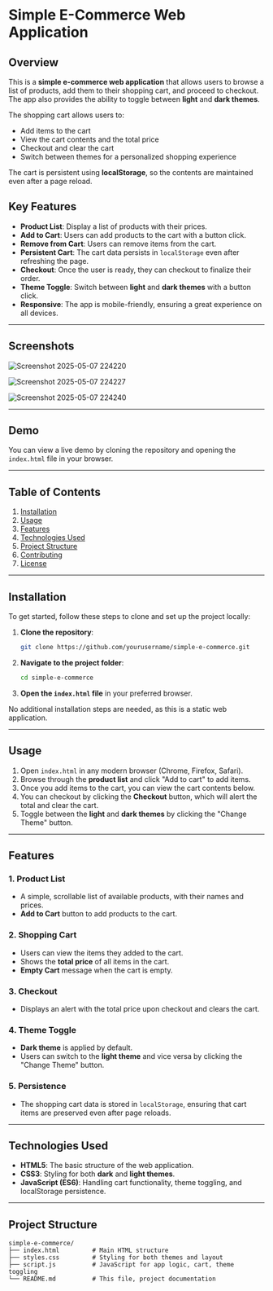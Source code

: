 # Simple E-Commerce Web Application



## Overview

This is a **simple e-commerce web application** that allows users to browse a list of products, add them to their shopping cart, and proceed to checkout. The app also provides the ability to toggle between **light** and **dark themes**.

The shopping cart allows users to:
- Add items to the cart
- View the cart contents and the total price
- Checkout and clear the cart
- Switch between themes for a personalized shopping experience

The cart is persistent using **localStorage**, so the contents are maintained even after a page reload.

## Key Features

- **Product List**: Display a list of products with their prices.
- **Add to Cart**: Users can add products to the cart with a button click.
- **Remove from Cart**: Users can remove items from the cart.
- **Persistent Cart**: The cart data persists in `localStorage` even after refreshing the page.
- **Checkout**: Once the user is ready, they can checkout to finalize their order.
- **Theme Toggle**: Switch between **light** and **dark themes** with a button click.
- **Responsive**: The app is mobile-friendly, ensuring a great experience on all devices.

---
## Screenshots

![Screenshot 2025-05-07 224220](https://github.com/user-attachments/assets/bf4baa40-3b97-4110-9f46-e5e9956a8de8)

![Screenshot 2025-05-07 224227](https://github.com/user-attachments/assets/3600b552-18b7-4a01-8021-dd0506338575)


![Screenshot 2025-05-07 224240](https://github.com/user-attachments/assets/97d9f68c-a1d4-4caf-b631-2601a0df9ba0)

---

## Demo

You can view a live demo by cloning the repository and opening the `index.html` file in your browser.

---

## Table of Contents

1. [Installation](#installation)
2. [Usage](#usage)
3. [Features](#features)
4. [Technologies Used](#technologies-used)
5. [Project Structure](#project-structure)
6. [Contributing](#contributing)
7. [License](#license)

---

## Installation

To get started, follow these steps to clone and set up the project locally:

1. **Clone the repository**:
    ```bash
    git clone https://github.com/yourusername/simple-e-commerce.git
    ```

2. **Navigate to the project folder**:
    ```bash
    cd simple-e-commerce
    ```

3. **Open the `index.html` file** in your preferred browser.

No additional installation steps are needed, as this is a static web application.

---

## Usage

1. Open `index.html` in any modern browser (Chrome, Firefox, Safari).
2. Browse through the **product list** and click "Add to cart" to add items.
3. Once you add items to the cart, you can view the cart contents below.
4. You can checkout by clicking the **Checkout** button, which will alert the total and clear the cart.
5. Toggle between the **light** and **dark themes** by clicking the "Change Theme" button.

---

## Features

### 1. **Product List**
   - A simple, scrollable list of available products, with their names and prices.
   - **Add to Cart** button to add products to the cart.

### 2. **Shopping Cart**
   - Users can view the items they added to the cart.
   - Shows the **total price** of all items in the cart.
   - **Empty Cart** message when the cart is empty.

### 3. **Checkout**
   - Displays an alert with the total price upon checkout and clears the cart.

### 4. **Theme Toggle**
   - **Dark theme** is applied by default.
   - Users can switch to the **light theme** and vice versa by clicking the "Change Theme" button.

### 5. **Persistence**
   - The shopping cart data is stored in `localStorage`, ensuring that cart items are preserved even after page reloads.

---

## Technologies Used

- **HTML5**: The basic structure of the web application.
- **CSS3**: Styling for both **dark** and **light themes**.
- **JavaScript (ES6)**: Handling cart functionality, theme toggling, and localStorage persistence.

---

## Project Structure

```plaintext
simple-e-commerce/
├── index.html         # Main HTML structure
├── styles.css         # Styling for both themes and layout
├── script.js          # JavaScript for app logic, cart, theme toggling
└── README.md          # This file, project documentation
